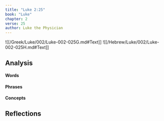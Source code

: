```yaml
---
title: "Luke 2:25"
book: "Luke"
chapter: 2
verse: 25
author: Luke the Physician
---
```

![[/Greek/Luke/002/Luke-002-025G.md#Text]]
![[/Hebrew/Luke/002/Luke-002-025H.md#Text]]

## Analysis

#### Words

#### Phrases

#### Concepts

## Reflections
